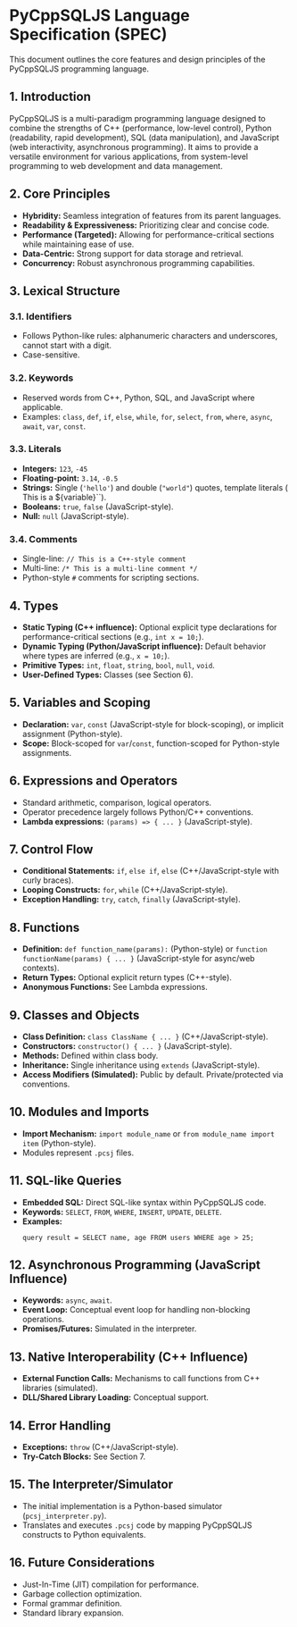 # PyCppSQLJS Language Specification (SPEC)

This document outlines the core features and design principles of the PyCppSQLJS programming language.

## 1. Introduction

PyCppSQLJS is a multi-paradigm programming language designed to combine the strengths of C++ (performance, low-level control), Python (readability, rapid development), SQL (data manipulation), and JavaScript (web interactivity, asynchronous programming). It aims to provide a versatile environment for various applications, from system-level programming to web development and data management.

## 2. Core Principles

*   **Hybridity:** Seamless integration of features from its parent languages.
*   **Readability & Expressiveness:** Prioritizing clear and concise code.
*   **Performance (Targeted):** Allowing for performance-critical sections while maintaining ease of use.
*   **Data-Centric:** Strong support for data storage and retrieval.
*   **Concurrency:** Robust asynchronous programming capabilities.

## 3. Lexical Structure

### 3.1. Identifiers

-   Follows Python-like rules: alphanumeric characters and underscores, cannot start with a digit.
-   Case-sensitive.

### 3.2. Keywords

-   Reserved words from C++, Python, SQL, and JavaScript where applicable.
-   Examples: `class`, `def`, `if`, `else`, `while`, `for`, `select`, `from`, `where`, `async`, `await`, `var`, `const`.

### 3.3. Literals

-   **Integers:** `123`, `-45`
-   **Floating-point:** `3.14`, `-0.5`
-   **Strings:** Single (`'hello'`) and double (`"world"`) quotes, template literals (` `This is a ${variable}``).
-   **Booleans:** `true`, `false` (JavaScript-style).
-   **Null:** `null` (JavaScript-style).

### 3.4. Comments

-   Single-line: `// This is a C++-style comment`
-   Multi-line: `/* This is a multi-line comment */`
-   Python-style `#` comments for scripting sections.

## 4. Types

-   **Static Typing (C++ influence):** Optional explicit type declarations for performance-critical sections (e.g., `int x = 10;`).
-   **Dynamic Typing (Python/JavaScript influence):** Default behavior where types are inferred (e.g., `x = 10;`).
-   **Primitive Types:** `int`, `float`, `string`, `bool`, `null`, `void`.
-   **User-Defined Types:** Classes (see Section 6).

## 5. Variables and Scoping

-   **Declaration:** `var`, `const` (JavaScript-style for block-scoping), or implicit assignment (Python-style).
-   **Scope:** Block-scoped for `var`/`const`, function-scoped for Python-style assignments.

## 6. Expressions and Operators

-   Standard arithmetic, comparison, logical operators.
-   Operator precedence largely follows Python/C++ conventions.
-   **Lambda expressions:** `(params) => { ... }` (JavaScript-style).

## 7. Control Flow

-   **Conditional Statements:** `if`, `else if`, `else` (C++/JavaScript-style with curly braces).
-   **Looping Constructs:** `for`, `while` (C++/JavaScript-style).
-   **Exception Handling:** `try`, `catch`, `finally` (JavaScript-style).

## 8. Functions

-   **Definition:** `def function_name(params):` (Python-style) or `function functionName(params) { ... }` (JavaScript-style for async/web contexts).
-   **Return Types:** Optional explicit return types (C++-style).
-   **Anonymous Functions:** See Lambda expressions.

## 9. Classes and Objects

-   **Class Definition:** `class ClassName { ... }` (C++/JavaScript-style).
-   **Constructors:** `constructor() { ... }` (JavaScript-style).
-   **Methods:** Defined within class body.
-   **Inheritance:** Single inheritance using `extends` (JavaScript-style).
-   **Access Modifiers (Simulated):** Public by default. Private/protected via conventions.

## 10. Modules and Imports

-   **Import Mechanism:** `import module_name` or `from module_name import item` (Python-style).
-   Modules represent `.pcsj` files.

## 11. SQL-like Queries

-   **Embedded SQL:** Direct SQL-like syntax within PyCppSQLJS code.
-   **Keywords:** `SELECT`, `FROM`, `WHERE`, `INSERT`, `UPDATE`, `DELETE`.
-   **Examples:**
    ```pcsj
    query result = SELECT name, age FROM users WHERE age > 25;
    ```

## 12. Asynchronous Programming (JavaScript Influence)

-   **Keywords:** `async`, `await`.
-   **Event Loop:** Conceptual event loop for handling non-blocking operations.
-   **Promises/Futures:** Simulated in the interpreter.

## 13. Native Interoperability (C++ Influence)

-   **External Function Calls:** Mechanisms to call functions from C++ libraries (simulated).
-   **DLL/Shared Library Loading:** Conceptual support.

## 14. Error Handling

-   **Exceptions:** `throw` (C++/JavaScript-style).
-   **Try-Catch Blocks:** See Section 7.

## 15. The Interpreter/Simulator

-   The initial implementation is a Python-based simulator (`pcsj_interpreter.py`).
-   Translates and executes `.pcsj` code by mapping PyCppSQLJS constructs to Python equivalents.

## 16. Future Considerations

-   Just-In-Time (JIT) compilation for performance.
-   Garbage collection optimization.
-   Formal grammar definition.
-   Standard library expansion. 